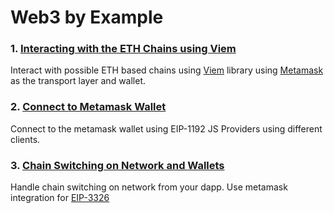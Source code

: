 # Web3 by Example

### 1. [Interacting with the ETH Chains using Viem](/basic-eth-interactions/)

Interact with possible ETH based chains using [Viem](https://viem.sh/) library using [Metamask](https://docs.metamask.io/) as the transport layer and wallet.

### 2. [Connect to Metamask Wallet](/metamask-wallet-connect/)

Connect to the metamask wallet using EIP-1192 JS Providers using different clients.

### 3. [Chain Switching on Network and Wallets](/multi-chain-connect-and-switch/)

Handle chain switching on network from your dapp.
Use metamask integration for [EIP-3326](https://eips.ethereum.org/EIPS/eip-3326)
